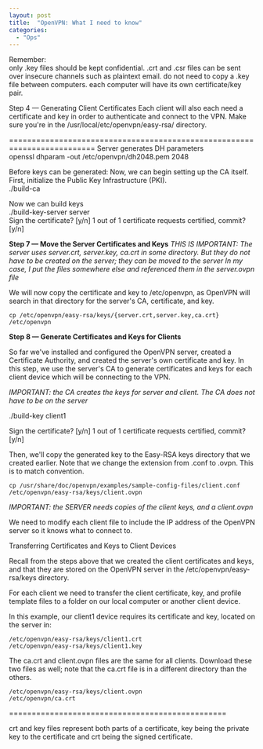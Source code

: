 ```yaml
---
layout: post
title:  "OpenVPN: What I need to know"
categories:
  - "Ops"
---
```


Remember:  
    only .key files should be kept confidential.
    .crt and .csr files can be sent over insecure channels such as plaintext email.
    do not need to copy a .key file between computers.
    each computer will have its own certificate/key pair. 

Step 4 — Generating Client Certificates
Each client will also each need a certificate and key in order to authenticate and connect to the VPN. Make sure you're in the /usr/local/etc/openvpn/easy-rsa/ directory.


=========================================================================
Server generates DH parameters  
openssl dhparam -out /etc/openvpn/dh2048.pem 2048

Before keys can be generated: 
Now, we can begin setting up the CA itself. First, initialize the Public Key Infrastructure (PKI).  
./build-ca    


Now we can build keys  
./build-key-server server  
Sign the certificate? [y/n]
1 out of 1 certificate requests certified, commit? [y/n]

**Step 7 — Move the Server Certificates and Keys**
*THIS IS IMPORTANT:  The server uses server.crt, server.key, ca.crt in some directory.  But they do not have to be created on the server; they can be moved to the server*
*In my case, I put the files somewhere else and referenced them in the server.ovpn file*

We will now copy the certificate and key to /etc/openvpn, as OpenVPN will search in that directory for the server's CA, certificate, and key.

    cp /etc/openvpn/easy-rsa/keys/{server.crt,server.key,ca.crt} /etc/openvpn



**Step 8 — Generate Certificates and Keys for Clients**

So far we've installed and configured the OpenVPN server, created a Certificate Authority, and created the server's own certificate and key. In this step, we use the server's CA to generate certificates and keys for each client device which will be connecting to the VPN.


*IMPORTANT:  the CA creates the keys for server and client.  The CA does not have to be on the server*

./build-key client1

Sign the certificate? [y/n]
1 out of 1 certificate requests certified, commit? [y/n]

Then, we'll copy the generated key to the Easy-RSA keys directory that we created earlier. Note that we change the extension from .conf to .ovpn. This is to match convention.

    cp /usr/share/doc/openvpn/examples/sample-config-files/client.conf /etc/openvpn/easy-rsa/keys/client.ovpn

*IMPORTANT:  the SERVER needs copies of the client keys, and a client.ovpn*

We need to modify each client file to include the IP address of the OpenVPN server so it knows what to connect to.

Transferring Certificates and Keys to Client Devices

Recall from the steps above that we created the client certificates and keys, and that they are stored on the OpenVPN server in the /etc/openvpn/easy-rsa/keys directory.

For each client we need to transfer the client certificate, key, and profile template files to a folder on our local computer or another client device.

In this example, our client1 device requires its certificate and key, located on the server in:

    /etc/openvpn/easy-rsa/keys/client1.crt
    /etc/openvpn/easy-rsa/keys/client1.key

The ca.crt and client.ovpn files are the same for all clients. Download these two files as well; note that the ca.crt file is in a different directory than the others.

    /etc/openvpn/easy-rsa/keys/client.ovpn
    /etc/openvpn/ca.crt

================================================

crt and key files represent both parts of a certificate, key being the private key to the certificate and crt being the signed certificate.
